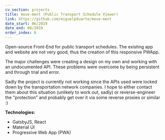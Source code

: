 ```yaml
---
cv_section: projects
title: move-ment (Public Transport Schedule Viewer)
link: https://github.com/miguelpduarte/move-ment
date_start: 06/2019
date_end: 08/2019
order_index: 6
---
```


Open-source Front-End for public transport schedules. The existing app and website are not very good, thus the creation of this responsive PWApp.

The major challenges were creating a design on my own and working with an undocumented API.
These problems were overcome by being persistent and through trial and error.

Sadly the project is currently not working since the APIs used were locked down by the transportation network companies.
I hope to either contact them about this situation (unlikely to work out, sadly) or reverse-engineer the "protection" and probably get over it via some reverse proxies or similar :)

**Technologies:**

- GatsbyJS, React
- Material UI
- Progressive Web App (PWA)
